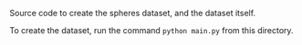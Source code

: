 Source code to create the spheres dataset, and the dataset itself.

To create the dataset, run the command `python main.py` from this directory.
